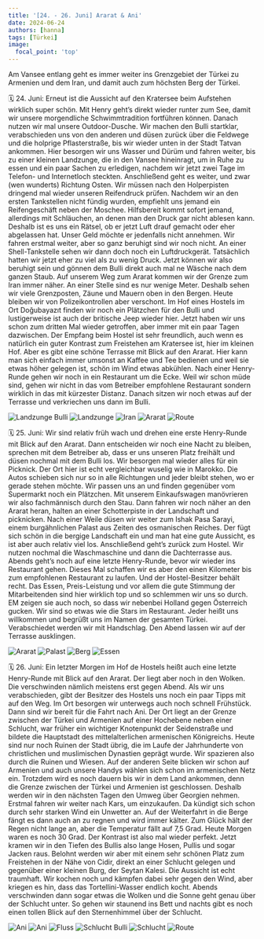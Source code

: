 ```yaml
---
title: '[24. - 26. Juni] Ararat & Ani'
date: 2024-06-24
authors: [hanna]
tags: [Türkei]
image:
  focal_point: 'top'
---
```

Am Vansee entlang geht es immer weiter ins Grenzgebiet der Türkei zu Armenien und dem Iran, und damit auch zum höchsten Berg der Türkei.

<!--more-->

🗓️ 24. Juni: Erneut ist die Aussicht auf den Kratersee beim Aufstehen wirklich super schön. Mit Henry geht’s direkt wieder runter zum See, damit wir unsere morgendliche Schwimmtradition fortführen können. Danach nutzen wir mal unsere Outdoor-Dusche. Wir machen den Bulli startklar, verabschieden uns von den anderen und düsen zurück über die Feldwege und die holprige Pflasterstraße, bis wir wieder unten in der Stadt Tatvan ankommen. Hier besorgen wir uns Wasser und Dürüm und fahren weiter, bis zu einer kleinen Landzunge, die in den Vansee hineinragt, um in Ruhe zu essen und ein paar Sachen zu erledigen, nachdem wir jetzt zwei Tage im Telefon- und Internetloch steckten. Anschließend geht es weiter, und zwar (wen wunderts) Richtung Osten. Wir müssen nach den Holperpisten dringend mal wieder unseren Reifendruck prüfen. Nachdem wir an den ersten Tankstellen nicht fündig wurden, empfiehlt uns jemand ein Reifengeschäft neben der Moschee. Hilfsbereit kommt sofort jemand, allerdings mit Schläuchen, an denen man den Druck gar nicht ablesen kann. Deshalb ist es uns ein Rätsel, ob er jetzt Luft drauf gemacht oder eher abgelassen hat. Unser Geld möchte er jedenfalls nicht annehmen. Wir fahren erstmal weiter, aber so ganz beruhigt sind wir noch nicht. An einer Shell-Tankstelle sehen wir dann doch noch ein Luftdruckgerät. Tatsächlich hatten wir jetzt eher zu viel als zu wenig Druck. Jetzt können wir also beruhigt sein und gönnen dem Bulli direkt auch mal ne Wäsche nach dem ganzen Staub. Auf unserem Weg zum Ararat kommen wir der Grenze zum Iran immer näher. An einer Stelle sind es nur wenige Meter. Deshalb sehen wir viele Grenzposten, Zäune und Mauern oben in den Bergen. Heute bleiben wir von Polizeikontrollen aber verschont. Im Hof eines Hostels im Ort Doğubayazıt finden wir noch ein Plätzchen für den Bulli und lustigerweise ist auch der britische Jeep wieder hier. Jetzt haben wir uns schon zum dritten Mal wieder getroffen, aber immer mit ein paar Tagen dazwischen. Der Empfang beim Hostel ist sehr freundlich, auch wenn es natürlich ein guter Kontrast zum Freistehen am Kratersee ist, hier im kleinen Hof. Aber es gibt eine schöne Terrasse mit Blick auf den Ararat. Hier kann man sich einfach immer umsonst an Kaffee und Tee bedienen und weil sie etwas höher gelegen ist, schön im Wind etwas abkühlen. Nach einer Henry-Runde gehen wir noch in ein Restaurant um die Ecke. Weil wir schon müde sind, gehen wir nicht in das vom Betreiber empfohlene Restaurant sondern wirklich in das mit kürzester Distanz. Danach sitzen wir noch etwas auf der Terrasse und verkriechen uns dann im Bulli.

<img src="LandzungeBulli.jpg" alt="Landzunge Bulli" caption="">

<img src="LandzungeLand.jpg" alt="Landzunge" caption="">

<img src="Iran.jpg" alt="Iran" caption="">

<img src="AraratTobi.jpg" alt="Ararat" caption="">

<img src="Route_24.06.24.jpg" alt="Route" caption=" ">

🗓️ 25. Juni: Wir sind relativ früh wach und drehen eine erste Henry-Runde mit Blick auf den Ararat. Dann entscheiden wir noch eine Nacht zu bleiben, sprechen mit dem Betreiber ab, dass er uns unseren Platz freihält und düsen nochmal mit dem Bulli los. Wir besorgen mal wieder alles für ein Picknick. Der Ort hier ist echt vergleichbar wuselig wie in Marokko. Die Autos schieben sich nur so in alle Richtungen und jeder bleibt stehen, wo er gerade stehen möchte. Wir passen uns an und finden gegenüber vom Supermarkt noch ein Plätzchen. Mit unserem Einkaufswagen manövrieren wir also fachmännisch durch den Stau. Dann fahren wir noch näher an den Ararat heran, halten an einer Schotterpiste in der Landschaft und picknicken. Nach einer Weile düsen wir weiter zum Ishak Pasa Sarayi, einem burgähnlichen Palast aus Zeiten des osmanischen Reiches. Der fügt sich schön in die bergige Landschaft ein und man hat eine gute Aussicht, es ist aber auch relativ viel los. Anschließend geht’s zurück zum Hostel. Wir nutzen nochmal die Waschmaschine und dann die Dachterrasse aus. Abends geht’s noch auf eine letzte Henry-Runde, bevor wir wieder ins Restaurant gehen. Dieses Mal schaffen wir es aber den einen Kilometer bis zum empfohlenen Restaurant zu laufen. Und der Hostel-Besitzer behält recht. Das Essen, Preis-Leistung und vor allem die gute Stimmung der Mitarbeitenden sind hier wirklich top und so schlemmen wir uns so durch. EM zeigen sie auch noch, so dass wir nebenbei Holland gegen Österreich gucken. Wir sind so etwas wie die Stars im Restaurant. Jeder heißt uns willkommen und begrüßt uns im Namen der gesamten Türkei. Verabschiedet werden wir mit Handschlag. Den Abend lassen wir auf der Terrasse ausklingen.

<img src="AraratHanna.jpg" alt="Ararat" caption="">

<img src="Palast.jpg" alt="Palast" caption="">

<img src="Berg.jpg" alt="Berg" caption="">

<img src="Essen.jpg" alt="Essen" caption="">

🗓️ 26. Juni: Ein letzter Morgen im Hof de Hostels heißt auch eine letzte Henry-Runde mit Blick auf den Ararat. Der liegt aber noch in den Wolken. Die verschwinden nämlich meistens erst gegen Abend. Als wir uns verabschieden, gibt der Besitzer des Hostels uns noch ein paar Tipps mit auf den Weg. Im Ort besorgen wir unterwegs auch noch schnell Frühstück. Dann sind wir bereit für die Fahrt nach Ani. Der Ort liegt an der Grenze zwischen der Türkei und Armenien auf einer Hochebene neben einer Schlucht, war früher ein wichtiger Knotenpunkt der Seidenstraße und bildete die Hauptstadt des mittelalterlichen armenischen Königreichs. Heute sind nur noch Ruinen der Stadt übrig, die im Laufe der Jahrhunderte von christlichen und muslimischen Dynastien geprägt wurde. Wir spazieren also durch die Ruinen und Wiesen. Auf der anderen Seite blicken wir schon auf Armenien und auch unsere Handys wählen sich schon im armenischen Netz ein. Trotzdem wird es noch dauern bis wir in dem Land ankommen, denn die Grenze zwischen der Türkei und Armenien ist geschlossen. Deshalb werden wir in den nächsten Tagen den Umweg über Georgien nehmen.  Erstmal fahren wir weiter nach Kars, um einzukaufen. Da kündigt sich schon durch sehr starken Wind ein Unwetter an. Auf der Weiterfahrt in die Berge fängt es dann auch an zu regnen und wird immer kälter. Zum Glück hält der Regen nicht lange an, aber die Temperatur fällt auf 7,5 Grad. Heute Morgen waren es noch 30 Grad. Der Kontrast ist also mal wieder perfekt. Jetzt kramen wir in den Tiefen des Bullis also lange Hosen, Pullis und sogar Jacken raus. Belohnt werden wir aber mit einem sehr schönen Platz zum Freistehen in der Nähe von Cidir, direkt an einer Schlucht gelegen und gegenüber einer kleinen Burg, der Seytan Kalesi. Die Aussicht ist echt traumhaft. Wir kochen noch und kämpfen dabei sehr gegen den Wind, aber kriegen es hin, dass das Tortellini-Wasser endlich kocht. Abends verschwinden dann sogar etwas die Wolken und die Sonne geht genau über der Schlucht unter. So gehen wir staunend ins Bett und nachts gibt es noch einen tollen Blick auf den Sternenhimmel über der Schlucht.

<img src="Ani.jpg" alt="Ani" caption="">

<img src="Haus.jpg" alt="Ani" caption="">

<img src="Fluss.jpg" alt="Fluss" caption="">

<img src="SchluchtBulli.jpg" alt="Schlucht Bulli" caption="">

<img src="Schlucht.jpg" alt="Schlucht" caption="">

<img src="Route_26.06.24.jpg" alt="Route" caption=" ">